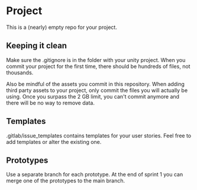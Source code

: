 # Project
This is a (nearly) empty repo for your project. 

## Keeping it clean
Make sure the .gitignore is in the folder with your unity project. When you commit your project for the first time, there should be hundreds of files, not thousands.

Also be mindful of the assets you commit in this repository. When adding third party assets to your project, only commit the files you will actually be using. Once you surpass the 2 GB limit, you can't commit anymore and there will be no way to remove data.

## Templates
.gitlab/issue_templates contains templates for your user stories. Feel free to add templates or alter the existing one.

## Prototypes
Use a separate branch for each prototype. At the end of sprint 1 you can merge one of the prototypes to the main branch.